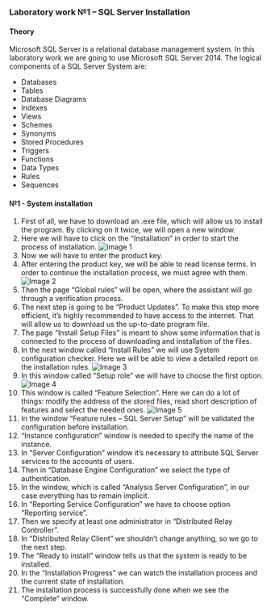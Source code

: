 ### Laboratory work №1 – SQL Server Installation

#### Theory

Microsoft SQL Server is a relational database management system. In this laboratory work we are going to use Microsoft SQL Server 2014. The logical components of a SQL Server System are:
* Databases
* Tables
*	Database Diagrams
* Indexes
* Views
* Schemes
* Synonyms
* Stored Procedures
* Triggers
* Functions
* Data Types
* Rules
* Sequences

#### №1 - System installation
1.	First of all, we have to download an .exe file, which will allow us to install the program. By clicking on it twice, we will open a new window. 
2.	Here we will have to click on the “Installation” in order to start the process of installation.
![Image 1](https://github.com/AnastasiaFAF172/SQL/raw/images/1.png)
3. Now we will have to enter the product key.
4. After entering the product key, we will be able to read license terms. In order to continue the installation process, we must agree with them.
![Image 2](https://github.com/AnastasiaFAF172/SQL/raw/images/2.png)
5.	Then the page “Global rules” will be open, where the assistant will go through a verification process.
6.	The next step is going to be “Product Updates”. To make this step more efficient, it’s highly recommended to have access to the internet. That will allow us to download us the up-to-date program file.
7.	The page “Install Setup Files” is meant to show some information that is connected to the process of downloading and installation of the files.
8.	In the next window called “Install Rules” we will use System configuration checker. Here we will be able to view a detailed report on the installation rules.
![Image 3](https://github.com/AnastasiaFAF172/SQL/raw/images/3.png)
9.	In this window called “Setup role” we will have to choose the first option.
![Image 4](https://github.com/AnastasiaFAF172/SQL/raw/images/3.png)
10.	This window is called “Feature Selection”. Here we can do a lot of things: modify the address of the stored files, read short description of features and select the needed ones.
![Image 5](https://github.com/AnastasiaFAF172/SQL/raw/images/3.png)
11.	In the window “Feature rules – SQL Server Setup” will be validated the configuration before installation.
12.	“Instance configuration” window is needed to specify the name of the instance.
13.	In “Server Configuration” window it’s necessary to attribute SQL Server services to the accounts of users.
14.	Then in “Database Engine Configuration” we select the type of authentication. 
15.	In the window, which is called “Analysis Server Configuration”, in our case everything has to remain implicit. 
16.	In “Reporting Service Configuration” we have to choose option “Reporting service”.
17.	Then we specify at least one administrator in “Distributed Relay Controller”.
18.	In “Distributed Relay Client” we shouldn’t change anything, so we go to the next step.
19.	The “Ready to install” window tells us that the system is ready to be installed.
20.	In the “Installation Progress” we can watch the installation process and the current state of installation.
21.	The installation process is successfully done when we see the “Complete” window.
